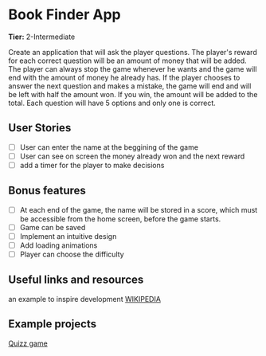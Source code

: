 # Book Finder App

**Tier:** 2-Intermediate

Create an application that will ask the player questions. The player's reward for each correct question will be an amount of money that will be added. The player can always stop the game whenever he wants and the game will end with the amount of money he already has. If the player chooses to answer the next question and makes a mistake, the game will end and will be left with half the amount won. If you win, the amount will be added to the total. Each question will have 5 options and only one is correct.

## User Stories

- [ ] User can enter the name at the beggining of the game
- [ ] User can see on screen the money already won and the next reward
- [ ] add a timer for the player to make decisions

## Bonus features

- [ ] At each end of the game, the name will be stored in a score, which must be accessible from the home screen, before the game starts. 
- [ ] Game can be saved
- [ ] Implement an intuitive design
- [ ] Add loading animations
- [ ] Player can choose the difficulty

## Useful links and resources

an example to inspire development [WIKIPEDIA](https://en.wikipedia.org/wiki/500_Questions)

## Example projects

[Quizz game](https://github.com/sarveshchavan7/Quiz-Game)
